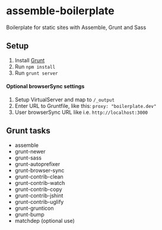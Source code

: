 # assemble-boilerplate
Boilerplate for static sites with Assemble, Grunt and Sass

## Setup
1. Install [Grunt](http://gruntjs.com/)
2. Run `npm install`
3. Run `grunt server`

#### Optional browserSync settings
1. Setup VirtualServer and map to `/_output`
2. Enter URL to Gruntfile, like this: `proxy: "boilerplate.dev"`
3. User browserSync URL like i.e. `http://localhost:3000`

## Grunt tasks
* assemble
* grunt-newer
* grunt-sass
* grunt-autoprefixer
* grunt-browser-sync
* grunt-contrib-clean
* grunt-contrib-watch
* grunt-contrib-copy
* grunt-contrib-jshint
* grunt-contrib-uglify
* grunt-grunticon
* grunt-bump
* matchdep (optional use)


